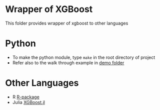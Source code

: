 Wrapper of XGBoost
=====
This folder provides wrapper of xgboost to other languages

Python
=====
* To make the python module, type ```make``` in the root directory of project
* Refer also to the walk through example in [demo folder](../demo/guide-python)

Other Languages
=====
* R [R-package](../R-package)
* Julia [XGBoost.jl](https://github.com/antinucleon/XGBoost.jl)
